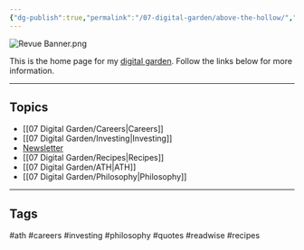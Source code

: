 ```yaml
---
{"dg-publish":true,"permalink":"/07-digital-garden/above-the-hollow/","tags":["gardenEntry"],"updated":"2025-04-05T11:28:25.044-07:00"}
---
```


![Revue Banner.png](/img/user/06%20Utilities/Attachments/Revue%20Banner.png)

This is the home page for my [digital garden](https://cagrimmett.com/ideas/2020/11/08/what-are-digital-gardens/). Follow the links below for more information.

---
## Topics

- [[07 Digital Garden/Careers\|Careers]]
- [[07 Digital Garden/Investing\|Investing]]
- [Newsletter](https://abovethehollow.beehiiv.com/)
- [[07 Digital Garden/Recipes\|Recipes]]
- [[07 Digital Garden/ATH\|ATH]]
- [[07 Digital Garden/Philosophy\|Philosophy]]

---
## Tags

#ath #careers #investing #philosophy #quotes #readwise #recipes 